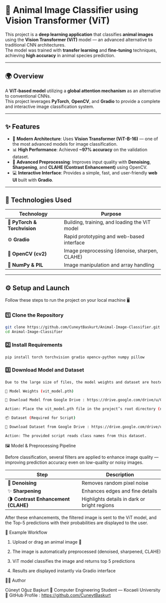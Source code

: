 # 🦾 Animal Image Classifier using Vision Transformer (ViT)

This project is a **deep learning application** that classifies **animal images** using the **Vision Transformer (ViT)** model — an advanced alternative to traditional CNN architectures.  
The model was trained with **transfer learning** and **fine-tuning** techniques, achieving **high accuracy** in animal species prediction.

---

## 🌍 Overview

A **ViT-based model** utilizing a **global attention mechanism** as an alternative to conventional CNNs.  
This project leverages **PyTorch**, **OpenCV**, and **Gradio** to provide a complete and interactive image classification system.

---

## ✨ Features

- 🧠 **Modern Architecture**: Uses **Vision Transformer (ViT-B-16)** — one of the most advanced models for image classification.  
- 📊 **High Performance**: Achieved **~97% accuracy** on the validation dataset.  
- 🎨 **Advanced Preprocessing**: Improves input quality with **Denoising**, **Sharpening**, and **CLAHE (Contrast Enhancement)** using OpenCV.  
- 💻 **Interactive Interface**: Provides a simple, fast, and user-friendly **web UI** built with **Gradio**.  

---

## 🧰 Technologies Used

| Technology | Purpose |
|-------------|----------|
| 🐍 **PyTorch & Torchvision** | Building, training, and loading the ViT model |
| ⚙️ **Gradio** | Rapid prototyping and web-based interface |
| 🧩 **OpenCV (cv2)** | Image preprocessing (denoise, sharpen, CLAHE) |
| 🧮 **NumPy & PIL** | Image manipulation and array handling |

---

## ⚙️ Setup and Launch

Follow these steps to run the project on your local machine 🖥️

### 1️⃣ Clone the Repository
```bash
git clone https://github.com/CuneytBaskurt/Animal-Image-Classifier.git
cd Animal-Image-Classifier
```

### 2️⃣ Install Requirements
```bash
pip install torch torchvision gradio opencv-python numpy pillow
```

### 3️⃣ Download Model and Dataset
```bash
Due to the large size of files, the model weights and dataset are hosted on Google Drive.

🔽 Model Weights (vit_model.pth)

📁 Download Model from Google Drive : https://drive.google.com/drive/u/0/folders/1AqBrETe07cNRSiz4BY0T07q49clORl6d

Action: Place the vit_model.pth file in the project’s root directory (next to the script file).

📦 Dataset (Required for Script)

📁 Download Dataset from Google Drive : https://drive.google.com/drive/u/0/folders/1uXMJa2CX5eg_kGWghbqg8TWkpeQi-0VI

Action: The provided script reads class names from this dataset.
```

🖼️ Model & Preprocessing Pipeline

Before classification, several filters are applied to enhance image quality — improving prediction accuracy even on low-quality or noisy images.

| Step                                | Description                                  |
| ----------------------------------- | -------------------------------------------- |
| 🧹 **Denoising**                    | Removes random pixel noise                   |
| ✨ **Sharpening**                    | Enhances edges and fine details              |
| 🌗 **Contrast Enhancement (CLAHE)** | Highlights details in dark or bright regions |

After these enhancements, the filtered image is sent to the ViT model, and the Top-5 predictions with their probabilities are displayed to the user.

🚀 Example Workflow

1. Upload or drag an animal image 🐯

2. The image is automatically preprocessed (denoised, sharpened, CLAHE)

3. ViT model classifies the image and returns top 5 predictions

4. Results are displayed instantly via Gradio interface

🧑‍💻 Author

Cüneyt Oğuz Başkurt
📍 Computer Engineering Student — Kocaeli University
🔗 GitHub Profile : https://github.com/CuneytBaskurt

